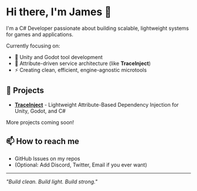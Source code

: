 # Hi there, I'm James 👋

I'm a C# Developer passionate about building scalable, lightweight systems for games and applications.

Currently focusing on:
- 🎯 Unity and Godot tool development
- 🚀 Attribute-driven service architecture (like **TraceInject**)
- ⚡ Creating clean, efficient, engine-agnostic microtools

## 🚀 Projects
- [**TraceInject**](https://github.com/JamesWalshDev/TraceInject) - Lightweight Attribute-Based Dependency Injection for Unity, Godot, and C#

More projects coming soon!

## 📫 How to reach me
- GitHub Issues on my repos
- (Optional: Add Discord, Twitter, Email if you ever want)

---
*"Build clean. Build light. Build strong."*
